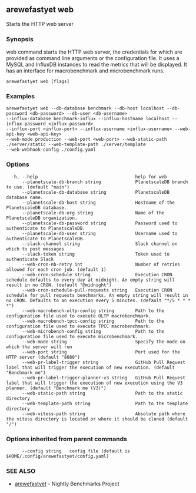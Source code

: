 ## arewefastyet web

Starts the HTTP web server

### Synopsis

web command starts the HTTP web server, the credentials for which are provided as command line arguments or the configuration file. 
It uses a MySQL and InfluxDB instances to read the metrics that will be displayed. It has an interface for macrobenchmark and microbenchmark runs.

```
arewefastyet web [flags]
```

### Examples

```
arewefastyet web --db-database benchmark --db-host localhost --db-password <db-password> --db-user <db-username>  
--influx-database benchmark-influx --influx-hostname localhost --influx-password <influx-password>
--influx-port <influx-port> --influx-username <influx-username> --web-api-key <web-api-key>
--web-mode production --web-port <web-port> --web-static-path ./server/static --web-template-path ./server/template
--web-webhook-config ./config.yaml
```

### Options

```
  -h, --help                                     help for web
      --planetscale-db-branch string             PlanetscaleDB branch to use. (default "main")
      --planetscale-db-database string           PlanetscaleDB database name.
      --planetscale-db-host string               Hostname of the PlanetscaleDB database.
      --planetscale-db-org string                Name of the PlanetscaleDB organization.
      --planetscale-db-password string           Password used to authenticate to PlanetscaleDB.
      --planetscale-db-user string               Username used to authenticate to PlanetscaleDB.
      --slack-channel string                     Slack channel on which to post messages
      --slack-token string                       Token used to authenticate Slack
      --web-cron-nb-retry int                    Number of retries allowed for each cron job. (default 1)
      --web-cron-schedule string                 Execution CRON schedule defaults to every day at midnight. An empty string will result in no CRON. (default "@midnight")
      --web-cron-schedule-pull-requests string   Execution CRON schedule for pull requests benchmarks. An empty string will result in no CRON. Defaults to an execution every 5 minutes. (default "*/5 * * * *")
      --web-macrobench-oltp-config string        Path to the configuration file used to execute OLTP macrobenchmark.
      --web-macrobench-tpcc-config string        Path to the configuration file used to execute TPCC macrobenchmark.
      --web-microbench-config string             Path to the configuration file used to execute microbenchmark.
      --web-mode string                          Specify the mode on which the server will run
      --web-port string                          Port used for the HTTP server (default "8080")
      --web-pr-label-trigger string              GitHub Pull Request label that will trigger the execution of new execution. (default "Benchmark me")
      --web-pr-label-trigger-planner-v3 string   GitHub Pull Request label that will trigger the execution of new execution using the V3 planner. (default "Benchmark me (V3)")
      --web-static-path string                   Path to the static directory
      --web-template-path string                 Path to the template directory
      --web-vitess-path string                   Absolute path where the vitess directory is located or where it should be cloned (default "/")
```

### Options inherited from parent commands

```
      --config string   config file (default is $HOME/.config/arewefastyet/config.yaml)
```

### SEE ALSO

* [arewefastyet](arewefastyet.md)	 - Nightly Benchmarks Project

